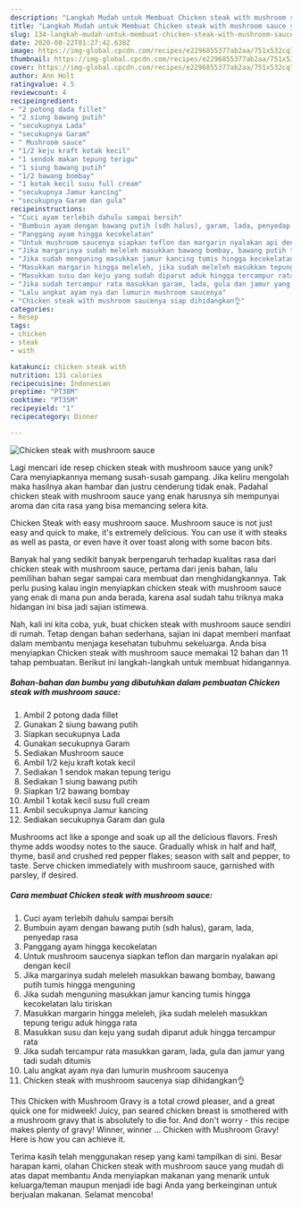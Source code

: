 ```yaml
---
description: "Langkah Mudah untuk Membuat Chicken steak with mushroom sauce yang Lezat Sekali"
title: "Langkah Mudah untuk Membuat Chicken steak with mushroom sauce yang Lezat Sekali"
slug: 134-langkah-mudah-untuk-membuat-chicken-steak-with-mushroom-sauce-yang-lezat-sekali
date: 2020-08-22T01:27:42.638Z
image: https://img-global.cpcdn.com/recipes/e2296855377ab2aa/751x532cq70/chicken-steak-with-mushroom-sauce-foto-resep-utama.jpg
thumbnail: https://img-global.cpcdn.com/recipes/e2296855377ab2aa/751x532cq70/chicken-steak-with-mushroom-sauce-foto-resep-utama.jpg
cover: https://img-global.cpcdn.com/recipes/e2296855377ab2aa/751x532cq70/chicken-steak-with-mushroom-sauce-foto-resep-utama.jpg
author: Ann Holt
ratingvalue: 4.5
reviewcount: 4
recipeingredient:
- "2 potong dada fillet"
- "2 siung bawang putih"
- "secukupnya Lada"
- "secukupnya Garam"
- " Mushroom sauce"
- "1/2 keju kraft kotak kecil"
- "1 sendok makan tepung terigu"
- "1 siung bawang putih"
- "1/2 bawang bombay"
- "1 kotak kecil susu full cream"
- "secukupnya Jamur kancing"
- "secukupnya Garam dan gula"
recipeinstructions:
- "Cuci ayam terlebih dahulu sampai bersih"
- "Bumbuin ayam dengan bawang putih (sdh halus), garam, lada, penyedap rasa"
- "Panggang ayam hingga kecokelatan"
- "Untuk mushroom saucenya siapkan teflon dan margarin nyalakan api dengan kecil"
- "Jika margarinya sudah meleleh masukkan bawang bombay, bawang putih tumis hingga menguning"
- "Jika sudah menguning masukkan jamur kancing tumis hingga kecokelatan lalu tiriskan"
- "Masukkan margarin hingga meleleh, jika sudah meleleh masukkan tepung terigu aduk hingga rata"
- "Masukkan susu dan keju yang sudah diparut aduk hingga tercampur rata"
- "Jika sudah tercampur rata masukkan garam, lada, gula dan jamur yang tadi sudah ditumis"
- "Lalu angkat ayam nya dan lumurin mushroom saucenya"
- "Chicken steak with mushroom saucenya siap dihidangkan👌"
categories:
- Resep
tags:
- chicken
- steak
- with

katakunci: chicken steak with 
nutrition: 131 calories
recipecuisine: Indonesian
preptime: "PT38M"
cooktime: "PT35M"
recipeyield: "1"
recipecategory: Dinner

---
```



![Chicken steak with mushroom sauce](https://img-global.cpcdn.com/recipes/e2296855377ab2aa/751x532cq70/chicken-steak-with-mushroom-sauce-foto-resep-utama.jpg)

Lagi mencari ide resep chicken steak with mushroom sauce yang unik? Cara menyiapkannya memang susah-susah gampang. Jika keliru mengolah maka hasilnya akan hambar dan justru cenderung tidak enak. Padahal chicken steak with mushroom sauce yang enak harusnya sih mempunyai aroma dan cita rasa yang bisa memancing selera kita.

Chicken Steak with easy mushroom sauce. Mushroom sauce is not just easy and quick to make, it&#39;s extremely delicious. You can use it with steaks as well as pasta, or even have it over toast along with some bacon bits.

Banyak hal yang sedikit banyak berpengaruh terhadap kualitas rasa dari chicken steak with mushroom sauce, pertama dari jenis bahan, lalu pemilihan bahan segar sampai cara membuat dan menghidangkannya. Tak perlu pusing kalau ingin menyiapkan chicken steak with mushroom sauce yang enak di mana pun anda berada, karena asal sudah tahu triknya maka hidangan ini bisa jadi sajian istimewa.


Nah, kali ini kita coba, yuk, buat chicken steak with mushroom sauce sendiri di rumah. Tetap dengan bahan sederhana, sajian ini dapat memberi manfaat dalam membantu menjaga kesehatan tubuhmu sekeluarga. Anda bisa menyiapkan Chicken steak with mushroom sauce memakai 12 bahan dan 11 tahap pembuatan. Berikut ini langkah-langkah untuk membuat hidangannya.

<!--inarticleads1-->

##### Bahan-bahan dan bumbu yang dibutuhkan dalam pembuatan Chicken steak with mushroom sauce:

1. Ambil 2 potong dada fillet
1. Gunakan 2 siung bawang putih
1. Siapkan secukupnya Lada
1. Gunakan secukupnya Garam
1. Sediakan  Mushroom sauce
1. Ambil 1/2 keju kraft kotak kecil
1. Sediakan 1 sendok makan tepung terigu
1. Sediakan 1 siung bawang putih
1. Siapkan 1/2 bawang bombay
1. Ambil 1 kotak kecil susu full cream
1. Ambil secukupnya Jamur kancing
1. Sediakan secukupnya Garam dan gula


Mushrooms act like a sponge and soak up all the delicious flavors. Fresh thyme adds woodsy notes to the sauce. Gradually whisk in half and half, thyme, basil and crushed red pepper flakes; season with salt and pepper, to taste. Serve chicken immediately with mushroom sauce, garnished with parsley, if desired. 

<!--inarticleads2-->

##### Cara membuat Chicken steak with mushroom sauce:

1. Cuci ayam terlebih dahulu sampai bersih
1. Bumbuin ayam dengan bawang putih (sdh halus), garam, lada, penyedap rasa
1. Panggang ayam hingga kecokelatan
1. Untuk mushroom saucenya siapkan teflon dan margarin nyalakan api dengan kecil
1. Jika margarinya sudah meleleh masukkan bawang bombay, bawang putih tumis hingga menguning
1. Jika sudah menguning masukkan jamur kancing tumis hingga kecokelatan lalu tiriskan
1. Masukkan margarin hingga meleleh, jika sudah meleleh masukkan tepung terigu aduk hingga rata
1. Masukkan susu dan keju yang sudah diparut aduk hingga tercampur rata
1. Jika sudah tercampur rata masukkan garam, lada, gula dan jamur yang tadi sudah ditumis
1. Lalu angkat ayam nya dan lumurin mushroom saucenya
1. Chicken steak with mushroom saucenya siap dihidangkan👌


This Chicken with Mushroom Gravy is a total crowd pleaser, and a great quick one for midweek! Juicy, pan seared chicken breast is smothered with a mushroom gravy that is absolutely to die for. And don&#39;t worry - this recipe makes plenty of gravy! Winner, winner … Chicken with Mushroom Gravy! Here is how you can achieve it. 

Terima kasih telah menggunakan resep yang kami tampilkan di sini. Besar harapan kami, olahan Chicken steak with mushroom sauce yang mudah di atas dapat membantu Anda menyiapkan makanan yang menarik untuk keluarga/teman maupun menjadi ide bagi Anda yang berkeinginan untuk berjualan makanan. Selamat mencoba!
